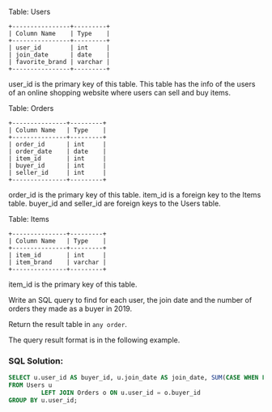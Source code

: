 Table: Users
```
+----------------+---------+
| Column Name    | Type    |
+----------------+---------+
| user_id        | int     |
| join_date      | date    |
| favorite_brand | varchar |
+----------------+---------+
```
user_id is the primary key of this table.
This table has the info of the users of an online shopping website where users can sell and buy items.


Table: Orders
```
+---------------+---------+
| Column Name   | Type    |
+---------------+---------+
| order_id      | int     |
| order_date    | date    |
| item_id       | int     |
| buyer_id      | int     |
| seller_id     | int     |
+---------------+---------+
```
order_id is the primary key of this table.
item_id is a foreign key to the Items table.
buyer_id and seller_id are foreign keys to the Users table.


Table: Items
```
+---------------+---------+
| Column Name   | Type    |
+---------------+---------+
| item_id       | int     |
| item_brand    | varchar |
+---------------+---------+
```
item_id is the primary key of this table.


Write an SQL query to find for each user, the join date and the number of orders they made as a buyer in 2019.

Return the result table in ```any order```.

The query result format is in the following example.

### SQL Solution:
```sql
SELECT u.user_id AS buyer_id, u.join_date AS join_date, SUM(CASE WHEN LEFT(o.order_date, 4) = '2019' THEN 1 ELSE 0 END) AS orders_in_2019
FROM Users u
         LEFT JOIN Orders o ON u.user_id = o.buyer_id
GROUP BY u.user_id;
```